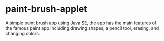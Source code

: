 # paint-brush-applet
A simple paint brush app using Java SE, the app has the main features of the famous paint app including drawing shapes, a pencil tool, erasing, and changing colors.
